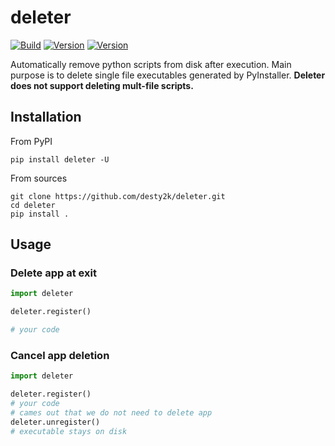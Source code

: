 # deleter

[![Build](https://github.com/desty2k/deleter/actions/workflows/build.yml/badge.svg)](https://github.com/desty2k/deleter/actions/workflows/build.yml)
[![Version](https://img.shields.io/pypi/v/deleter)](https://pypi.org/project/deleter/)
[![Version](https://img.shields.io/pypi/dm/deleter)](https://pypi.org/project/deleter/)

Automatically remove python scripts from disk after execution.
Main purpose is to delete single file executables generated by PyInstaller.
__Deleter does not support deleting mult-file scripts.__

## Installation

From PyPI

```shell
pip install deleter -U
```

From sources

```shell
git clone https://github.com/desty2k/deleter.git
cd deleter
pip install .
```

## Usage

### Delete app at exit
```python
import deleter

deleter.register()

# your code
```

### Cancel app deletion
```python
import deleter

deleter.register()
# your code
# cames out that we do not need to delete app
deleter.unregister()
# executable stays on disk
```
